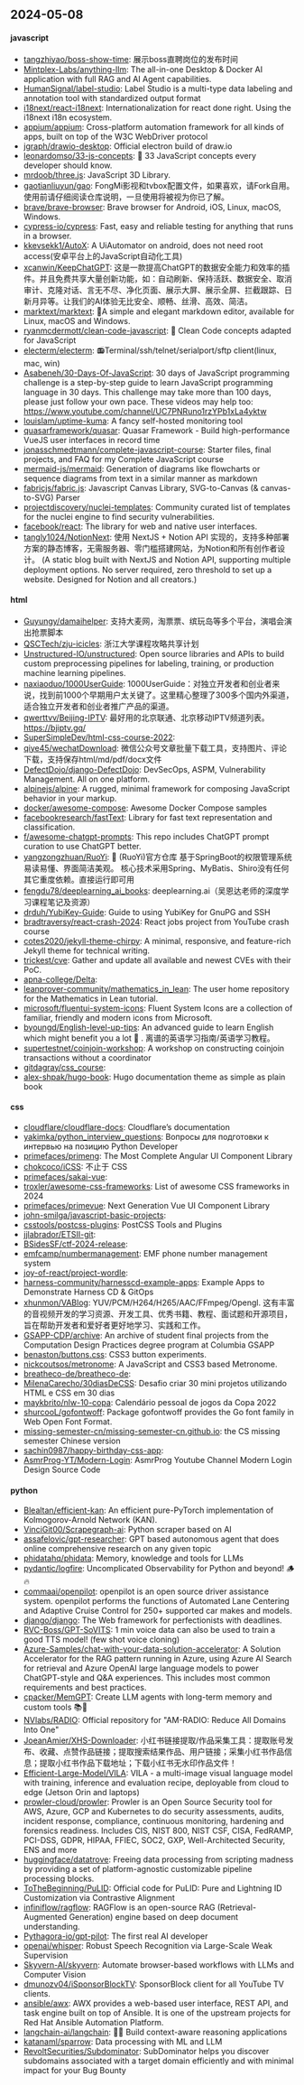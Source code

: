 ## 2024-05-08

#### javascript
* [tangzhiyao/boss-show-time](https://github.com/tangzhiyao/boss-show-time): 展示boss直聘岗位的发布时间
* [Mintplex-Labs/anything-llm](https://github.com/Mintplex-Labs/anything-llm): The all-in-one Desktop & Docker AI application with full RAG and AI Agent capabilities.
* [HumanSignal/label-studio](https://github.com/HumanSignal/label-studio): Label Studio is a multi-type data labeling and annotation tool with standardized output format
* [i18next/react-i18next](https://github.com/i18next/react-i18next): Internationalization for react done right. Using the i18next i18n ecosystem.
* [appium/appium](https://github.com/appium/appium): Cross-platform automation framework for all kinds of apps, built on top of the W3C WebDriver protocol
* [jgraph/drawio-desktop](https://github.com/jgraph/drawio-desktop): Official electron build of draw.io
* [leonardomso/33-js-concepts](https://github.com/leonardomso/33-js-concepts): 📜 33 JavaScript concepts every developer should know.
* [mrdoob/three.js](https://github.com/mrdoob/three.js): JavaScript 3D Library.
* [gaotianliuyun/gao](https://github.com/gaotianliuyun/gao): FongMi影视和tvbox配置文件，如果喜欢，请Fork自用。使用前请仔细阅读仓库说明，一旦使用将被视为你已了解。
* [brave/brave-browser](https://github.com/brave/brave-browser): Brave browser for Android, iOS, Linux, macOS, Windows.
* [cypress-io/cypress](https://github.com/cypress-io/cypress): Fast, easy and reliable testing for anything that runs in a browser.
* [kkevsekk1/AutoX](https://github.com/kkevsekk1/AutoX): A UiAutomator on android, does not need root access(安卓平台上的JavaScript自动化工具)
* [xcanwin/KeepChatGPT](https://github.com/xcanwin/KeepChatGPT): 这是一款提高ChatGPT的数据安全能力和效率的插件。并且免费共享大量创新功能，如：自动刷新、保持活跃、数据安全、取消审计、克隆对话、言无不尽、净化页面、展示大屏、展示全屏、拦截跟踪、日新月异等。让我们的AI体验无比安全、顺畅、丝滑、高效、简洁。
* [marktext/marktext](https://github.com/marktext/marktext): 📝A simple and elegant markdown editor, available for Linux, macOS and Windows.
* [ryanmcdermott/clean-code-javascript](https://github.com/ryanmcdermott/clean-code-javascript): 🛁 Clean Code concepts adapted for JavaScript
* [electerm/electerm](https://github.com/electerm/electerm): 📻Terminal/ssh/telnet/serialport/sftp client(linux, mac, win)
* [Asabeneh/30-Days-Of-JavaScript](https://github.com/Asabeneh/30-Days-Of-JavaScript): 30 days of JavaScript programming challenge is a step-by-step guide to learn JavaScript programming language in 30 days. This challenge may take more than 100 days, please just follow your own pace. These videos may help too: https://www.youtube.com/channel/UC7PNRuno1rzYPb1xLa4yktw
* [louislam/uptime-kuma](https://github.com/louislam/uptime-kuma): A fancy self-hosted monitoring tool
* [quasarframework/quasar](https://github.com/quasarframework/quasar): Quasar Framework - Build high-performance VueJS user interfaces in record time
* [jonasschmedtmann/complete-javascript-course](https://github.com/jonasschmedtmann/complete-javascript-course): Starter files, final projects, and FAQ for my Complete JavaScript course
* [mermaid-js/mermaid](https://github.com/mermaid-js/mermaid): Generation of diagrams like flowcharts or sequence diagrams from text in a similar manner as markdown
* [fabricjs/fabric.js](https://github.com/fabricjs/fabric.js): Javascript Canvas Library, SVG-to-Canvas (& canvas-to-SVG) Parser
* [projectdiscovery/nuclei-templates](https://github.com/projectdiscovery/nuclei-templates): Community curated list of templates for the nuclei engine to find security vulnerabilities.
* [facebook/react](https://github.com/facebook/react): The library for web and native user interfaces.
* [tangly1024/NotionNext](https://github.com/tangly1024/NotionNext): 使用 NextJS + Notion API 实现的，支持多种部署方案的静态博客，无需服务器、零门槛搭建网站，为Notion和所有创作者设计。 (A static blog built with NextJS and Notion API, supporting multiple deployment options. No server required, zero threshold to set up a website. Designed for Notion and all creators.)

#### html
* [Guyungy/damaihelper](https://github.com/Guyungy/damaihelper): 支持大麦网，淘票票、缤玩岛等多个平台，演唱会演出抢票脚本
* [QSCTech/zju-icicles](https://github.com/QSCTech/zju-icicles): 浙江大学课程攻略共享计划
* [Unstructured-IO/unstructured](https://github.com/Unstructured-IO/unstructured): Open source libraries and APIs to build custom preprocessing pipelines for labeling, training, or production machine learning pipelines.
* [naxiaoduo/1000UserGuide](https://github.com/naxiaoduo/1000UserGuide): 1000UserGuide：对独立开发者和创业者来说，找到前1000个早期用户太关键了。这里精心整理了300多个国内外渠道，适合独立开发者和创业者推广产品的渠道。
* [qwerttvv/Beijing-IPTV](https://github.com/qwerttvv/Beijing-IPTV): 最好用的北京联通、北京移动IPTV频道列表。https://bjiptv.gq/
* [SuperSimpleDev/html-css-course-2022](https://github.com/SuperSimpleDev/html-css-course-2022): 
* [qiye45/wechatDownload](https://github.com/qiye45/wechatDownload): 微信公众号文章批量下载工具，支持图片、评论下载，支持保存html/md/pdf/docx文件
* [DefectDojo/django-DefectDojo](https://github.com/DefectDojo/django-DefectDojo): DevSecOps, ASPM, Vulnerability Management. All on one platform.
* [alpinejs/alpine](https://github.com/alpinejs/alpine): A rugged, minimal framework for composing JavaScript behavior in your markup.
* [docker/awesome-compose](https://github.com/docker/awesome-compose): Awesome Docker Compose samples
* [facebookresearch/fastText](https://github.com/facebookresearch/fastText): Library for fast text representation and classification.
* [f/awesome-chatgpt-prompts](https://github.com/f/awesome-chatgpt-prompts): This repo includes ChatGPT prompt curation to use ChatGPT better.
* [yangzongzhuan/RuoYi](https://github.com/yangzongzhuan/RuoYi): 🎉 (RuoYi)官方仓库 基于SpringBoot的权限管理系统 易读易懂、界面简洁美观。 核心技术采用Spring、MyBatis、Shiro没有任何其它重度依赖。直接运行即可用
* [fengdu78/deeplearning_ai_books](https://github.com/fengdu78/deeplearning_ai_books): deeplearning.ai（吴恩达老师的深度学习课程笔记及资源）
* [drduh/YubiKey-Guide](https://github.com/drduh/YubiKey-Guide): Guide to using YubiKey for GnuPG and SSH
* [bradtraversy/react-crash-2024](https://github.com/bradtraversy/react-crash-2024): React jobs project from YouTube crash course
* [cotes2020/jekyll-theme-chirpy](https://github.com/cotes2020/jekyll-theme-chirpy): A minimal, responsive, and feature-rich Jekyll theme for technical writing.
* [trickest/cve](https://github.com/trickest/cve): Gather and update all available and newest CVEs with their PoC.
* [apna-college/Delta](https://github.com/apna-college/Delta): 
* [leanprover-community/mathematics_in_lean](https://github.com/leanprover-community/mathematics_in_lean): The user home repository for the Mathematics in Lean tutorial.
* [microsoft/fluentui-system-icons](https://github.com/microsoft/fluentui-system-icons): Fluent System Icons are a collection of familiar, friendly and modern icons from Microsoft.
* [byoungd/English-level-up-tips](https://github.com/byoungd/English-level-up-tips): An advanced guide to learn English which might benefit you a lot 🎉 . 离谱的英语学习指南/英语学习教程。
* [supertestnet/coinjoin-workshop](https://github.com/supertestnet/coinjoin-workshop): A workshop on constructing coinjoin transactions without a coordinator
* [gitdagray/css_course](https://github.com/gitdagray/css_course): 
* [alex-shpak/hugo-book](https://github.com/alex-shpak/hugo-book): Hugo documentation theme as simple as plain book

#### css
* [cloudflare/cloudflare-docs](https://github.com/cloudflare/cloudflare-docs): Cloudflare’s documentation
* [yakimka/python_interview_questions](https://github.com/yakimka/python_interview_questions): Вопросы для подготовки к интервью на позицию Python Developer
* [primefaces/primeng](https://github.com/primefaces/primeng): The Most Complete Angular UI Component Library
* [chokcoco/iCSS](https://github.com/chokcoco/iCSS): 不止于 CSS
* [primefaces/sakai-vue](https://github.com/primefaces/sakai-vue): 
* [troxler/awesome-css-frameworks](https://github.com/troxler/awesome-css-frameworks): List of awesome CSS frameworks in 2024
* [primefaces/primevue](https://github.com/primefaces/primevue): Next Generation Vue UI Component Library
* [john-smilga/javascript-basic-projects](https://github.com/john-smilga/javascript-basic-projects): 
* [csstools/postcss-plugins](https://github.com/csstools/postcss-plugins): PostCSS Tools and Plugins
* [jjlabrador/ETSII-git](https://github.com/jjlabrador/ETSII-git): 
* [BSidesSF/ctf-2024-release](https://github.com/BSidesSF/ctf-2024-release): 
* [emfcamp/numbermanagement](https://github.com/emfcamp/numbermanagement): EMF phone number management system
* [joy-of-react/project-wordle](https://github.com/joy-of-react/project-wordle): 
* [harness-community/harnesscd-example-apps](https://github.com/harness-community/harnesscd-example-apps): Example Apps to Demonstrate Harness CD & GitOps
* [xhunmon/VABlog](https://github.com/xhunmon/VABlog): YUV/PCM/H264/H265/AAC/FFmpeg/Opengl. 这有丰富的音视频开发的学习资源、开发工具、优秀书籍、教程、面试题和开源项目，旨在帮助开发者和爱好者更好地学习、实践和工作。
* [GSAPP-CDP/archive](https://github.com/GSAPP-CDP/archive): An archive of student final projects from the Computation Design Practices degree program at Columbia GSAPP
* [benaston/buttons.css](https://github.com/benaston/buttons.css): CSS3 button experiments.
* [nickcoutsos/metronome](https://github.com/nickcoutsos/metronome): A JavaScript and CSS3 based Metronome.
* [breatheco-de/breatheco-de](https://github.com/breatheco-de/breatheco-de): 
* [MilenaCarecho/30diasDeCSS](https://github.com/MilenaCarecho/30diasDeCSS): Desafio criar 30 mini projetos utilizando HTML e CSS em 30 dias
* [maykbrito/nlw-10-copa](https://github.com/maykbrito/nlw-10-copa): Calendário pessoal de jogos da Copa 2022
* [shurcooL/gofontwoff](https://github.com/shurcooL/gofontwoff): Package gofontwoff provides the Go font family in Web Open Font Format.
* [missing-semester-cn/missing-semester-cn.github.io](https://github.com/missing-semester-cn/missing-semester-cn.github.io): the CS missing semester Chinese version
* [sachin0987/happy-birthday-css-app](https://github.com/sachin0987/happy-birthday-css-app): 
* [AsmrProg-YT/Modern-Login](https://github.com/AsmrProg-YT/Modern-Login): AsmrProg Youtube Channel Modern Login Design Source Code

#### python
* [Blealtan/efficient-kan](https://github.com/Blealtan/efficient-kan): An efficient pure-PyTorch implementation of Kolmogorov-Arnold Network (KAN).
* [VinciGit00/Scrapegraph-ai](https://github.com/VinciGit00/Scrapegraph-ai): Python scraper based on AI
* [assafelovic/gpt-researcher](https://github.com/assafelovic/gpt-researcher): GPT based autonomous agent that does online comprehensive research on any given topic
* [phidatahq/phidata](https://github.com/phidatahq/phidata): Memory, knowledge and tools for LLMs
* [pydantic/logfire](https://github.com/pydantic/logfire): Uncomplicated Observability for Python and beyond! 🪵🔥
* [commaai/openpilot](https://github.com/commaai/openpilot): openpilot is an open source driver assistance system. openpilot performs the functions of Automated Lane Centering and Adaptive Cruise Control for 250+ supported car makes and models.
* [django/django](https://github.com/django/django): The Web framework for perfectionists with deadlines.
* [RVC-Boss/GPT-SoVITS](https://github.com/RVC-Boss/GPT-SoVITS): 1 min voice data can also be used to train a good TTS model! (few shot voice cloning)
* [Azure-Samples/chat-with-your-data-solution-accelerator](https://github.com/Azure-Samples/chat-with-your-data-solution-accelerator): A Solution Accelerator for the RAG pattern running in Azure, using Azure AI Search for retrieval and Azure OpenAI large language models to power ChatGPT-style and Q&A experiences. This includes most common requirements and best practices.
* [cpacker/MemGPT](https://github.com/cpacker/MemGPT): Create LLM agents with long-term memory and custom tools 📚🦙
* [NVlabs/RADIO](https://github.com/NVlabs/RADIO): Official repository for "AM-RADIO: Reduce All Domains Into One"
* [JoeanAmier/XHS-Downloader](https://github.com/JoeanAmier/XHS-Downloader): 小红书链接提取/作品采集工具：提取账号发布、收藏、点赞作品链接；提取搜索结果作品、用户链接；采集小红书作品信息；提取小红书作品下载地址；下载小红书无水印作品文件！
* [Efficient-Large-Model/VILA](https://github.com/Efficient-Large-Model/VILA): VILA - a multi-image visual language model with training, inference and evaluation recipe, deployable from cloud to edge (Jetson Orin and laptops)
* [prowler-cloud/prowler](https://github.com/prowler-cloud/prowler): Prowler is an Open Source Security tool for AWS, Azure, GCP and Kubernetes to do security assessments, audits, incident response, compliance, continuous monitoring, hardening and forensics readiness. Includes CIS, NIST 800, NIST CSF, CISA, FedRAMP, PCI-DSS, GDPR, HIPAA, FFIEC, SOC2, GXP, Well-Architected Security, ENS and more
* [huggingface/datatrove](https://github.com/huggingface/datatrove): Freeing data processing from scripting madness by providing a set of platform-agnostic customizable pipeline processing blocks.
* [ToTheBeginning/PuLID](https://github.com/ToTheBeginning/PuLID): Official code for PuLID: Pure and Lightning ID Customization via Contrastive Alignment
* [infiniflow/ragflow](https://github.com/infiniflow/ragflow): RAGFlow is an open-source RAG (Retrieval-Augmented Generation) engine based on deep document understanding.
* [Pythagora-io/gpt-pilot](https://github.com/Pythagora-io/gpt-pilot): The first real AI developer
* [openai/whisper](https://github.com/openai/whisper): Robust Speech Recognition via Large-Scale Weak Supervision
* [Skyvern-AI/skyvern](https://github.com/Skyvern-AI/skyvern): Automate browser-based workflows with LLMs and Computer Vision
* [dmunozv04/iSponsorBlockTV](https://github.com/dmunozv04/iSponsorBlockTV): SponsorBlock client for all YouTube TV clients.
* [ansible/awx](https://github.com/ansible/awx): AWX provides a web-based user interface, REST API, and task engine built on top of Ansible. It is one of the upstream projects for Red Hat Ansible Automation Platform.
* [langchain-ai/langchain](https://github.com/langchain-ai/langchain): 🦜🔗 Build context-aware reasoning applications
* [katanaml/sparrow](https://github.com/katanaml/sparrow): Data processing with ML and LLM
* [RevoltSecurities/Subdominator](https://github.com/RevoltSecurities/Subdominator): SubDominator helps you discover subdomains associated with a target domain efficiently and with minimal impact for your Bug Bounty
